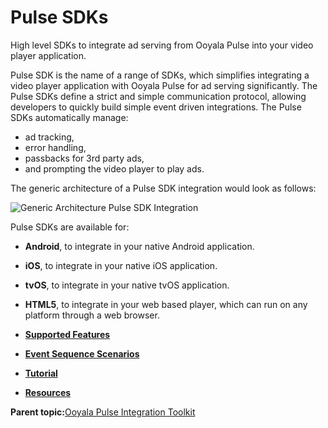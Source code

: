 # Pulse SDKs

High level SDKs to integrate ad serving from Ooyala Pulse into your video player application.

Pulse SDK is the name of a range of SDKs, which simplifies integrating a video player application with Ooyala Pulse for ad serving significantly. The Pulse SDKs define a strict and simple communication protocol, allowing developers to quickly build simple event driven integrations. The Pulse SDKs automatically manage:

-   ad tracking,
-   error handling,
-   passbacks for 3rd party ads,
-   and prompting the video player to play ads.

The generic architecture of a Pulse SDK integration would look as follows:

![Generic Architecture Pulse SDK Integration](../../image/dg_pulse_sdk_high_level_architecture.png)

Pulse SDKs are available for:

-   **Android**, to integrate in your native Android application.
-   **iOS**, to integrate in your native iOS application.
-   **tvOS**, to integrate in your native tvOS application.
-   **HTML5**, to integrate in your web based player, which can run on any platform through a web browser.

-   **[Supported Features](../../../oadtech/ad_serving/dg/pulse_sdks_feature_overview.md)**  

-   **[Event Sequence Scenarios](../../../oadtech/ad_serving/dg/pulse_sdks_event_sequence.md)**  

-   **[Tutorial](../../../oadtech/ad_serving/dg/pulse_sdks_tutorial.md)**  

-   **[Resources](../../../oadtech/ad_serving/dg/pulse_sdks_resources.md)**  


**Parent topic:**[Ooyala Pulse Integration Toolkit](../../../oadtech/ad_serving/dg/ad_serving_toolkit.md)


